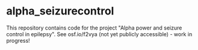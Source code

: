# alpha_seizurecontrol

This repository contains code for the project "Alpha power and seizure control in epilepsy". See osf.io/f2vya (not yet publicly accessible) - work in progress!
